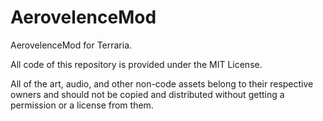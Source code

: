 # AerovelenceMod
AerovelenceMod for Terraria.

All code of this repository is provided under the MIT License.

All of the art, audio, and other non-code assets belong to their respective owners and should not be copied and distributed without getting a permission or a license from them.
